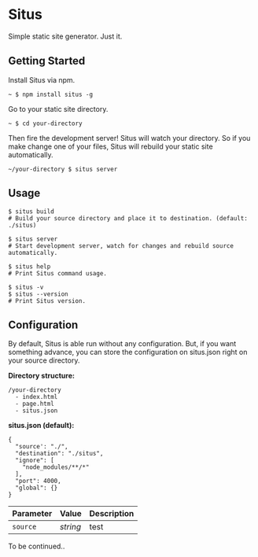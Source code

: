 # Situs

Simple static site generator. Just it.

## Getting Started

Install Situs via npm.

```
~ $ npm install situs -g 
```

Go to your static site directory.

```
~ $ cd your-directory
```

Then fire the development server! Situs will watch your directory. So if you make change one of your files, Situs will rebuild your static site automatically.

```
~/your-directory $ situs server
```


## Usage

```
$ situs build
# Build your source directory and place it to destination. (default: ./situs)

$ situs server
# Start development server, watch for changes and rebuild source automatically.

$ situs help
# Print Situs command usage.

$ situs -v
$ situs --version
# Print Situs version.
```

## Configuration

By default, Situs is able run without any configuration. But, if you want something advance, you can store the configuration on situs.json right on your source directory.

__Directory structure:__

```
/your-directory
  - index.html
  - page.html
  - situs.json
```

__situs.json (default):__

```
{
  "source': "./",
  "destination": "./situs",
  "ignore": [
    "node_modules/**/*"
  ],
  "port": 4000,
  "global": {}
}
```

| Parameter | Value    | Description |
|-----------|----------|-------------|
| `source`  | _string_ | test        |

To be continued..
